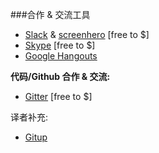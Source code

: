 ###合作 & 交流工具

<ul>
<li><a href="http://weightof.it/category/application-frameworks">Slack</a> &amp; <a href="https://screenhero.com/">screenhero</a> [free to $]</li>
<li><a href="http://www.skype.com/">Skype</a> [free to $]</li>
<li><a href="https://hangouts.google.com/">Google Hangouts</a></li>
</ul>

**代码/Github 合作 & 交流:**

<ul>
<li><a href="https://gitter.im">Gitter</a> [free to $]</li>
</ul>

译者补充:

* [Gitup](http://gitup.co/)
